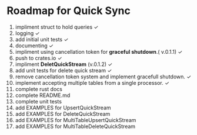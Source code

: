 # Roadmap for Quick Sync 

1. impliment struct to hold queries ✓
2. logging ✓
3. add initial unit tests ✓
4. documenting ✓
5. impliment using cancellation token for **graceful shutdown**.( v.0.1.1) ✓
6. push to crates.io ✓
7. impliment **DeletQuickStream** (v.0.1.2) ✓
8. add unit tests for delete quick stream ✓
9. remove cancellation token system and implement gracefull shutdown. ✓
10. implement accepting multiple tables from a single processor. ✓
11. complete rust docs
12. complete README.md
13. complete unit tests
14. add EXAMPLES for UpsertQuickStream
15. add EXAMPLES for DeleteQuickStream
16. add EXAMPLES for MultiTableUpsertQuickStream
18. add EXAMPLES for MultiTableDeleteQuickStream